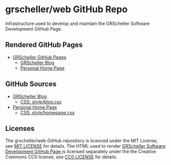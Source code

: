 # grscheller/web GitHub Repo

Infrastructure used to develop and maintain the GRScheller Software
Development GitHub Page.

## Rendered GitHub Pages

- [GRScheller GitHub Pages](https://grscheller.github.io/web)
  - [GRScheller Blog](https://grscheller.github.io/web/blog.html)
  - [Personal Home Page](https://grscheller.github.io/web/homepage.html)

## GitHub Sources

- [GRScheller Blog](src/blog.md)
  - [CSS: style/blog.css](docs/style/blog.css)
- [Personal Home Page](docs/homepage.html)
  - [CSS: style/homepage.css](docs/style/homepage.css)

## Licenses

The grscheller/web GitHub repository is licenced under the MIT License,
see [MIT LICENSE](LICENSE) for details. The HTML used to render
[GRScheller Software Development GitHub Page ](https://grscheller.github.io/web/)
is licensed separately under the the Creative Commons CC0 license, see
[CC0 LICENSE](docs/LICENSE.txt) for details.
